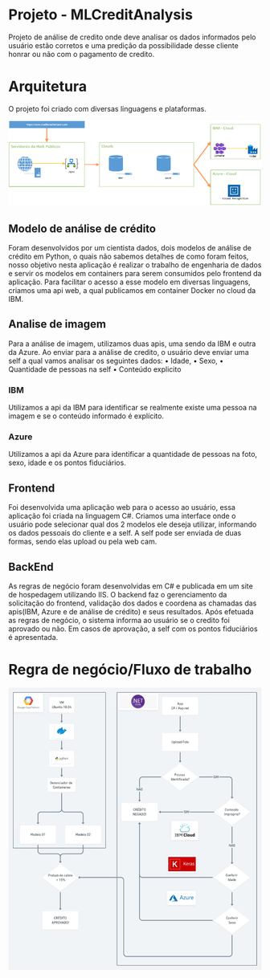 # Projeto - MLCreditAnalysis

Projeto de análise de credito onde deve analisar os dados informados pelo usuário estão corretos e uma predição da possibilidade desse cliente honrar ou não com o pagamento de credito.

# Arquitetura
O projeto foi criado com diversas linguagens e plataformas.

![alt text](https://github.com/Carlos-Ed-B/MLCreditAnalysis/blob/master/Documents/image/arquiteturaFluxo.png?raw=true)

## Modelo de análise de crédito
Foram desenvolvidos por um cientista dados, dois modelos de análise de crédito em Python, o quais não sabemos detalhes de como foram feitos, nosso objetivo nesta aplicação é realizar o trabalho de engenharia de dados e servir os modelos em containers para serem consumidos pelo frontend da aplicação. Para facilitar o acesso a esse modelo em diversas linguagens, criamos uma api web, a qual publicamos em container Docker no cloud da IBM.

## Analise de imagem
Para a análise de imagem, utilizamos duas apis, uma sendo da IBM e outra da Azure.
Ao enviar para a análise de credito, o usuário deve enviar uma self a qual vamos analisar os seguintes dados:
•	Idade, 
•	Sexo, 
•	Quantidade de pessoas na self
•	Conteúdo explicito

### IBM
Utilizamos a api da IBM para identificar se realmente existe uma pessoa na imagem e se o conteúdo informado é explícito.

### Azure
Utilizamos a api da Azure para identificar a quantidade de pessoas na foto, sexo, idade e os pontos fiduciários.

## Frontend
Foi desenvolvida uma aplicação web para o acesso ao usuário, essa aplicação foi criada na linguagem C#.
Criamos uma interface onde o usuário pode selecionar qual dos 2 modelos ele deseja utilizar, informando os dados pessoais do cliente e a self.
A self pode ser enviada de duas formas, sendo elas upload ou pela web cam.

## BackEnd
As regras de negócio foram desenvolvidas em C# e publicada em um site de hospedagem utilizando IIS.
O backend faz o gerenciamento da solicitação do frontend, validação dos dados e coordena as chamadas das apis(IBM, Azure e de análise de crédito) e seus resultados.
Após efetuada as regras de negócio, o sistema informa ao usuário se o credito foi aprovado ou não. Em casos de aprovação, a self com os pontos fiduciários é apresentada.

# Regra de negócio/Fluxo de trabalho

![alt text](https://github.com/Carlos-Ed-B/MLCreditAnalysis/blob/master/Documents/image/negocioFluxo.png?raw=true)


